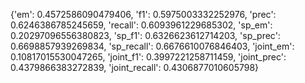 {'em': 0.4572586090479406, 'f1': 0.5975003332252976, 'prec': 0.6246386785245659, 'recall': 0.6093961229685302, 'sp_em': 0.20297096556380823, 'sp_f1': 0.6326623612714203, 'sp_prec': 0.6698857939269834, 'sp_recall': 0.6676610076846403, 'joint_em': 0.10817015530047265, 'joint_f1': 0.3997221258711459, 'joint_prec': 0.4379866383272839, 'joint_recall': 0.4306877010605798}
